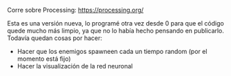 Corre sobre Processing:
https://processing.org/

Esta es una versión nueva, lo programé otra vez desde 0 para que el código quede mucho más limpio, ya que no lo había hecho pensando en publicarlo. Todavía quedan cosas por hacer:

-   Hacer que los enemigos spawneen cada un tiempo random (por el momento está fijo)
-   Hacer la visualización de la red neuronal
